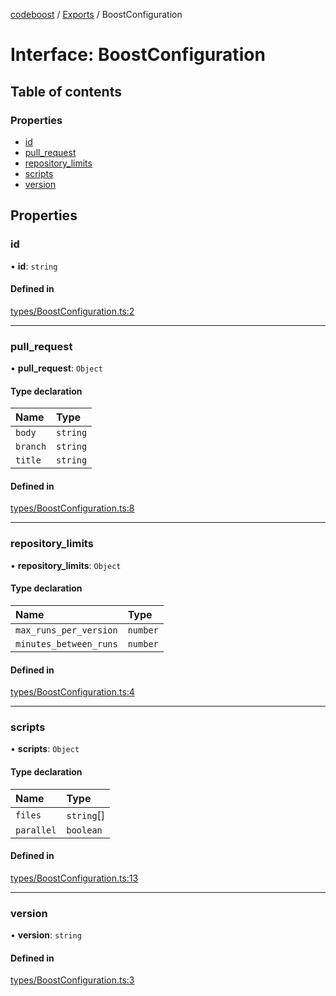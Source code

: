 [codeboost](../README.md) / [Exports](../modules.md) / BoostConfiguration

# Interface: BoostConfiguration

## Table of contents

### Properties

-   [id](BoostConfiguration.md#id)
-   [pull_request](BoostConfiguration.md#pull_request)
-   [repository_limits](BoostConfiguration.md#repository_limits)
-   [scripts](BoostConfiguration.md#scripts)
-   [version](BoostConfiguration.md#version)

## Properties

### id

• **id**: `string`

#### Defined in

[types/BoostConfiguration.ts:2](https://github.com/permafrost-dev/codeboost/blob/0b270dd/src/types/BoostConfiguration.ts#L2)

---

### pull_request

• **pull_request**: `Object`

#### Type declaration

| Name     | Type     |
| :------- | :------- |
| `body`   | `string` |
| `branch` | `string` |
| `title`  | `string` |

#### Defined in

[types/BoostConfiguration.ts:8](https://github.com/permafrost-dev/codeboost/blob/0b270dd/src/types/BoostConfiguration.ts#L8)

---

### repository_limits

• **repository_limits**: `Object`

#### Type declaration

| Name                   | Type     |
| :--------------------- | :------- |
| `max_runs_per_version` | `number` |
| `minutes_between_runs` | `number` |

#### Defined in

[types/BoostConfiguration.ts:4](https://github.com/permafrost-dev/codeboost/blob/0b270dd/src/types/BoostConfiguration.ts#L4)

---

### scripts

• **scripts**: `Object`

#### Type declaration

| Name       | Type       |
| :--------- | :--------- |
| `files`    | `string`[] |
| `parallel` | `boolean`  |

#### Defined in

[types/BoostConfiguration.ts:13](https://github.com/permafrost-dev/codeboost/blob/0b270dd/src/types/BoostConfiguration.ts#L13)

---

### version

• **version**: `string`

#### Defined in

[types/BoostConfiguration.ts:3](https://github.com/permafrost-dev/codeboost/blob/0b270dd/src/types/BoostConfiguration.ts#L3)
